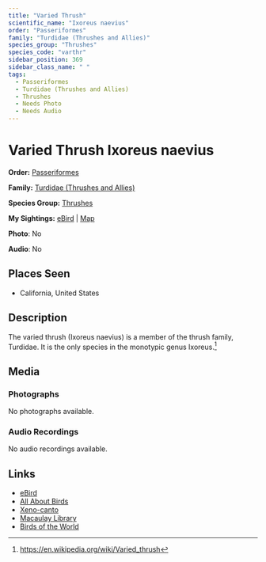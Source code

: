 ```yaml
---
title: "Varied Thrush"
scientific_name: "Ixoreus naevius"
order: "Passeriformes"
family: "Turdidae (Thrushes and Allies)"
species_group: "Thrushes"
species_code: "varthr"
sidebar_position: 369
sidebar_class_name: " "
tags: 
  - Passeriformes
  - Turdidae (Thrushes and Allies)
  - Thrushes
  - Needs Photo
  - Needs Audio
---
```


# Varied Thrush <span className='sci_name'>Ixoreus naevius</span>

**Order:** [Passeriformes](/tags/passeriformes)

**Family:** [Turdidae (Thrushes and Allies)](/tags/turdidae-thrushes-and-allies)

**Species Group:** [Thrushes](/tags/thrushes)

**My Sightings:** [eBird](https://ebird.org/lifelist?r=world&time=life&spp=varthr) | [Map](/map?species_code=varthr)

**Photo**: No 

**Audio**: No

## Places Seen

* California, United States

## Description
The varied thrush (Ixoreus naevius) is a member of the thrush family, Turdidae. It is the only species in the monotypic genus Ixoreus.[^1]

[^1]: https://en.wikipedia.org/wiki/Varied_thrush

## Media
### Photographs
No photographs available.

### Audio Recordings
No audio recordings available.

## Links
* [eBird](https://ebird.org/species/varthr) 
* [All About Birds](https://www.allaboutbirds.org/guide/varthr) 
* [Xeno-canto](https://www.xeno-canto.org/species/ixoreus-naevius) 
* [Macaulay Library](https://search.macaulaylibrary.org/catalog?taxonCode=varthr&sort=rating_rank_desc)
* [Birds of the World](https://birdsoftheworld.org/bow/species/varthr)
